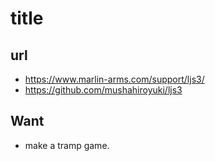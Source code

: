 # title

## url
* https://www.marlin-arms.com/support/ljs3/
* https://github.com/mushahiroyuki/ljs3

## Want
* make a tramp game.
